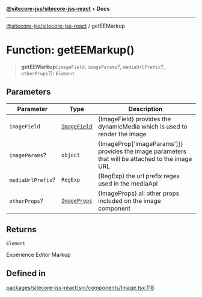[**@sitecore-jss/sitecore-jss-react**](../README.md) • **Docs**

***

[@sitecore-jss/sitecore-jss-react](../README.md) / getEEMarkup

# Function: getEEMarkup()

> **getEEMarkup**(`imageField`, `imageParams`?, `mediaUrlPrefix`?, `otherProps`?): `Element`

## Parameters

| Parameter | Type | Description |
| ------ | ------ | ------ |
| `imageField` | [`ImageField`](../interfaces/ImageField.md) | {ImageField} provides the dynamicMedia which is used to render the image |
| `imageParams`? | `object` | {ImageProp['imageParams']}} provides the image parameters that will be attached to the image URL |
| `mediaUrlPrefix`? | `RegExp` | {RegExp} the url prefix regex used in the mediaApi |
| `otherProps`? | [`ImageProps`](../interfaces/ImageProps.md) | {ImageProps} all other props included on the image component |

## Returns

`Element`

Experience Editor Markup

## Defined in

[packages/sitecore-jss-react/src/components/Image.tsx:118](https://github.com/Sitecore/jss/blob/79b72df335ab50517e6c3357c25dd7db1965274d/packages/sitecore-jss-react/src/components/Image.tsx#L118)
